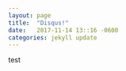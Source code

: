 ```yaml
---
layout: page
title:  "Disqus!"
date:   2017-11-14 13::16 -0600
categories: jekyll update
---
```


test

